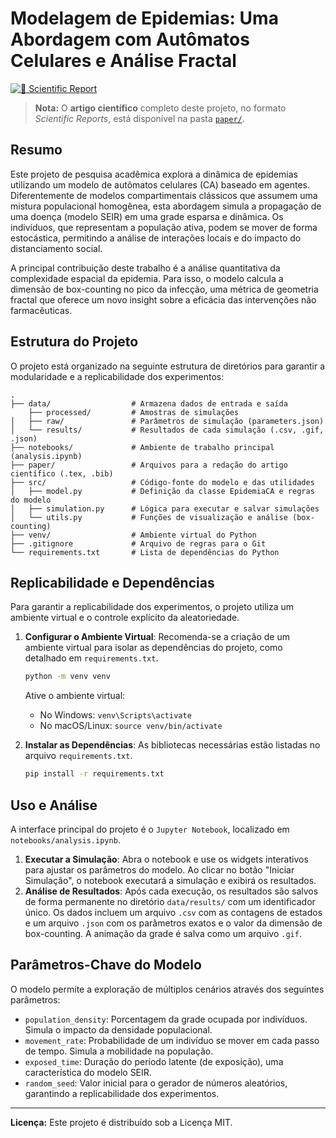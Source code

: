 # Modelagem de Epidemias: Uma Abordagem com Autômatos Celulares e Análise Fractal

[![📄 Scientific Report](https://img.shields.io/badge/📄_Scientific_Report-Disponível-blue?style=for-the-badge)](https://github.com/rbrtotavio/EpidemCellAuto/tree/master/paper)

> **Nota:** O **artigo científico** completo deste projeto, no formato *Scientific Reports*, está disponível na pasta [`paper/`](https://github.com/rbrtotavio/EpidemCellAuto/tree/master/paper).

## Resumo

Este projeto de pesquisa acadêmica explora a dinâmica de epidemias utilizando um modelo de autômatos celulares (CA) baseado em agentes. Diferentemente de modelos compartimentais clássicos que assumem uma mistura populacional homogênea, esta abordagem simula a propagação de uma doença (modelo SEIR) em uma grade esparsa e dinâmica. Os indivíduos, que representam a população ativa, podem se mover de forma estocástica, permitindo a análise de interações locais e do impacto do distanciamento social.

A principal contribuição deste trabalho é a análise quantitativa da complexidade espacial da epidemia. Para isso, o modelo calcula a dimensão de box-counting no pico da infecção, uma métrica de geometria fractal que oferece um novo insight sobre a eficácia das intervenções não farmacêuticas.

## Estrutura do Projeto

O projeto está organizado na seguinte estrutura de diretórios para garantir a modularidade e a replicabilidade dos experimentos:


```
.
├── data/                  # Armazena dados de entrada e saída
    ├── processed/         # Amostras de simulações
│   ├── raw/               # Parâmetros de simulação (parameters.json)
│   └── results/           # Resultados de cada simulação (.csv, .gif, .json)
├── notebooks/             # Ambiente de trabalho principal (analysis.ipynb)
├── paper/                 # Arquivos para a redação do artigo científico (.tex, .bib)
├── src/                   # Código-fonte do modelo e das utilidades
│   ├── model.py           # Definição da classe EpidemiaCA e regras do modelo
│   ├── simulation.py      # Lógica para executar e salvar simulações
│   └── utils.py           # Funções de visualização e análise (box-counting)
├── venv/                  # Ambiente virtual do Python
├── .gitignore             # Arquivo de regras para o Git
└── requirements.txt       # Lista de dependências do Python
```

## Replicabilidade e Dependências

Para garantir a replicabilidade dos experimentos, o projeto utiliza um ambiente virtual e o controle explícito da aleatoriedade.

1. **Configurar o Ambiente Virtual**: Recomenda-se a criação de um ambiente virtual para isolar as dependências do projeto, como detalhado em `requirements.txt`.
    ```bash
    python -m venv venv
    ```
    Ative o ambiente virtual:
    - No Windows: `venv\Scripts\activate`
    - No macOS/Linux: `source venv/bin/activate`

2. **Instalar as Dependências**: As bibliotecas necessárias estão listadas no arquivo `requirements.txt`.
    ```bash
    pip install -r requirements.txt
    ```

## Uso e Análise

A interface principal do projeto é o `Jupyter Notebook`, localizado em `notebooks/analysis.ipynb`.

1. **Executar a Simulação**: Abra o notebook e use os widgets interativos para ajustar os parâmetros do modelo. Ao clicar no botão "Iniciar Simulação", o notebook executará a simulação e exibirá os resultados.
2. **Análise de Resultados**: Após cada execução, os resultados são salvos de forma permanente no diretório `data/results/` com um identificador único. Os dados incluem um arquivo `.csv` com as contagens de estados e um arquivo `.json` com os parâmetros exatos e o valor da dimensão de box-counting. A animação da grade é salva como um arquivo `.gif`.

## Parâmetros-Chave do Modelo

O modelo permite a exploração de múltiplos cenários através dos seguintes parâmetros:

* `population_density`: Porcentagem da grade ocupada por indivíduos. Simula o impacto da densidade populacional.
* `movement_rate`: Probabilidade de um indivíduo se mover em cada passo de tempo. Simula a mobilidade na população.
* `exposed_time`: Duração do período latente (de exposição), uma característica do modelo SEIR.
* `random_seed`: Valor inicial para o gerador de números aleatórios, garantindo a replicabilidade dos experimentos.

---

**Licença:** Este projeto é distribuído sob a Licença MIT.
